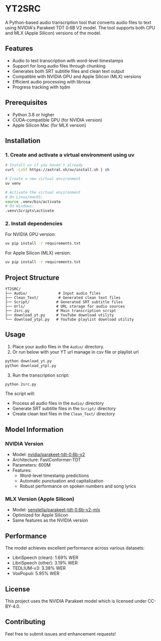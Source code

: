 # YT2SRC

A Python-based audio transcription tool that converts audio files to text using NVIDIA's Parakeet TDT 0.6B V2 model. The tool supports both CPU and MLX (Apple Silicon) versions of the model.

## Features

- Audio to text transcription with word-level timestamps
- Support for long audio files through chunking
- Generates both SRT subtitle files and clean text output
- Compatible with NVIDIA GPU and Apple Silicon (MLX) versions
- Efficient audio processing with librosa
- Progress tracking with tqdm

## Prerequisites

- Python 3.8 or higher
- CUDA-compatible GPU (for NVIDIA version)
- Apple Silicon Mac (for MLX version)

## Installation

### 1. Create and activate a virtual environment using uv

```bash
# Install uv if you haven't already
curl -LsSf https://astral.sh/uv/install.sh | sh

# Create a new virtual environment
uv venv

# Activate the virtual environment
# On Linux/macOS:
source .venv/bin/activate
# On Windows:
.venv\Scripts\activate
```

### 2. Install dependencies

For NVIDIA GPU version:
```bash
uv pip install -r requirements.txt
```

For Apple Silicon (MLX) version:
```bash
uv pip install -r requirements.txt
```

## Project Structure

```
YT2SRC/
├── Audio/              # Input audio files
├── Clean_Text/         # Generated clean text files
├── Script/            # Generated SRT subtitle files
├── Urls/              # URL storage for audio sources
├── 2src.py            # Main transcription script
├── download_yt.py     # YouTube download utility
└── download_ytpl.py   # YouTube playlist download utility
```

## Usage

1. Place your audio files in the `Audio/` directory.
2. Or run below with your YT url manage in csv file or playlist url
```bash
python download_yt.py
python download_ytpl.py
```

3. Run the transcription script:
```bash
python 2src.py
```

The script will:
- Process all audio files in the `Audio/` directory
- Generate SRT subtitle files in the `Script/` directory
- Create clean text files in the `Clean_Text/` directory

## Model Information

### NVIDIA Version
- Model: [nvidia/parakeet-tdt-0.6b-v2](https://huggingface.co/nvidia/parakeet-tdt-0.6b-v2)
- Architecture: FastConformer-TDT
- Parameters: 600M
- Features:
  - Word-level timestamp predictions
  - Automatic punctuation and capitalization
  - Robust performance on spoken numbers and song lyrics

### MLX Version (Apple Silicon)
- Model: [senstella/parakeet-tdt-0.6b-v2-mlx](https://huggingface.co/senstella/parakeet-tdt-0.6b-v2-mlx)
- Optimized for Apple Silicon
- Same features as the NVIDIA version

## Performance

The model achieves excellent performance across various datasets:
- LibriSpeech (clean): 1.69% WER
- LibriSpeech (other): 3.19% WER
- TEDLIUM-v3: 3.38% WER
- VoxPopuli: 5.95% WER

## License

This project uses the NVIDIA Parakeet model which is licensed under CC-BY-4.0.

## Contributing

Feel free to submit issues and enhancement requests! 
